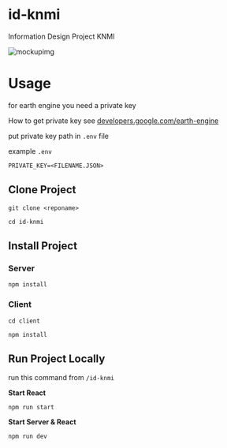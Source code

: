 # id-knmi

Information Design Project KNMI

![mockupimg](src/assets/mockupgif.gif)

# Usage

for earth engine you need a private key

How to get private key see [developers.google.com/earth-engine](https://developers.google.com/earth-engine/guides/npm_install#server-side-authentication-with-a-service-account)

put private key path in `.env` file

example `.env`

```
PRIVATE_KEY=<FILENAME.JSON>

```

## Clone Project

```
git clone <reponame>
```

```
cd id-knmi
```

## Install Project

### Server

```
npm install
```

### Client

```
cd client
```

```
npm install
```

## Run Project Locally

run this command from `/id-knmi`

**Start React**

```
npm run start
```

**Start Server & React**

```
npm run dev
```
